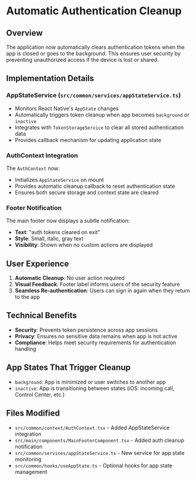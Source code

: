 # Automatic Authentication Cleanup

## Overview

The application now automatically clears authentication tokens when the app is closed or goes to the background. This ensures user security by preventing unauthorized access if the device is lost or shared.

## Implementation Details

### AppStateService (`src/common/services/appStateService.ts`)

- Monitors React Native's `AppState` changes
- Automatically triggers token cleanup when app becomes `background` or `inactive`
- Integrates with `TokenStorageService` to clear all stored authentication data
- Provides callback mechanism for updating application state

### AuthContext Integration

The `AuthContext` now:
- Initializes `AppStateService` on mount
- Provides automatic cleanup callback to reset authentication state
- Ensures both secure storage and context state are cleared

### Footer Notification

The main footer now displays a subtle notification:
- **Text**: "auth tokens cleared on exit"
- **Style**: Small, italic, gray text
- **Visibility**: Shown when no custom actions are displayed

## User Experience

1. **Automatic Cleanup**: No user action required
2. **Visual Feedback**: Footer label informs users of the security feature
3. **Seamless Re-authentication**: Users can sign in again when they return to the app

## Technical Benefits

- **Security**: Prevents token persistence across app sessions
- **Privacy**: Ensures no sensitive data remains when app is not active
- **Compliance**: Helps meet security requirements for authentication handling

## App States That Trigger Cleanup

- `background`: App is minimized or user switches to another app
- `inactive`: App is transitioning between states (iOS: incoming call, Control Center, etc.)

## Files Modified

- `src/common/context/AuthContext.tsx` - Added AppStateService integration
- `src/main/components/MainFooterComponent.tsx` - Added auth cleanup notification
- `src/common/services/appStateService.ts` - New service for app state monitoring
- `src/common/hooks/useAppState.ts` - Optional hooks for app state management
